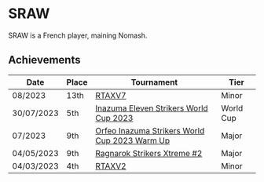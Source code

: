 # SRAW

SRAW is a French player, maining Nomash.

## Achievements

|Date|Place|Tournament|Tier|
|-|-|-|-|
| 08/2023 | 13th | [RTAXV7](/inapedia/tournaments/rtaxv/rtaxv7.md) | Minor |
| 30/07/2023 | 5th | [Inazuma Eleven Strikers World Cup 2023](/inapedia/tournaments/worldcup23.md) | World Cup |
| 07/2023 | 9th | [Orfeo Inazuma Strikers World Cup 2023 Warm Up](/inapedia/tournaments/misc/orfeowc.md) | Major |
| 04/05/2023 | 9th | [Ragnarok Strikers Xtreme #2](/inapedia/tournaments/ragna/ragnax4.md) | Major |
| 04/03/2023 | 4th | [RTAXV2](/inapedia/tournaments/rtaxv/rtaxv2.md) | Minor |

